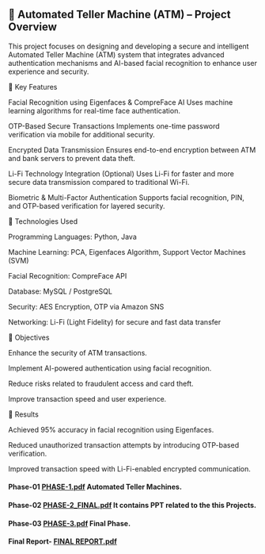 ## 🏦 Automated Teller Machine (ATM) – Project Overview ##

This project focuses on designing and developing a secure and intelligent Automated Teller Machine (ATM) system that integrates advanced authentication mechanisms and AI-based facial recognition to enhance user experience and security.

🔹 Key Features

Facial Recognition using Eigenfaces & CompreFace AI
Uses machine learning algorithms for real-time face authentication.

OTP-Based Secure Transactions
Implements one-time password verification via mobile for additional security.

Encrypted Data Transmission
Ensures end-to-end encryption between ATM and bank servers to prevent data theft.

Li-Fi Technology Integration (Optional)
Uses Li-Fi for faster and more secure data transmission compared to traditional Wi-Fi.

Biometric & Multi-Factor Authentication
Supports facial recognition, PIN, and OTP-based verification for layered security.

🔹 Technologies Used

Programming Languages: Python, Java

Machine Learning: PCA, Eigenfaces Algorithm, Support Vector Machines (SVM)

Facial Recognition: CompreFace API

Database: MySQL / PostgreSQL

Security: AES Encryption, OTP via Amazon SNS

Networking: Li-Fi (Light Fidelity) for secure and fast data transfer

🔹 Objectives

Enhance the security of ATM transactions.

Implement AI-powered authentication using facial recognition.

Reduce risks related to fraudulent access and card theft.

Improve transaction speed and user experience.

🔹 Results

Achieved 95% accuracy in facial recognition using Eigenfaces.

Reduced unauthorized transaction attempts by introducing OTP-based verification.

Improved transaction speed with Li-Fi-enabled encrypted communication.
 
#### Phase-01 [PHASE-1.pdf](https://github.com/adarshkrsingh07/Mini_Proj/files/14452949/PHASE-1.pdf) Automated Teller Machines.   
#### Phase-02 [PHASE-2_FINAL.pdf](https://github.com/adarshkrsingh07/Mini_Proj/files/15033908/PHASE-2_FINAL.pdf) It contains PPT related to the this Projects.
#### Phase-03 [PHASE-3.pdf](https://github.com/adarshkrsingh07/Mini_Proj/files/15034030/PHASE-3.pdf) Final Phase.
#### Final Report- [FINAL REPORT.pdf](https://github.com/adarshkrsingh07/Mini_Proj/files/15161417/FINAL.REPORT.pdf)



